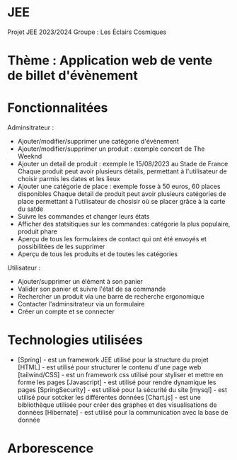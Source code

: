 # JEE
Projet JEE 2023/2024 Groupe : Les Éclairs Cosmiques

# Thème : Application web de vente de billet d'évènement

# Fonctionnalitées
Adminsitrateur :
 - Ajouter/modifier/supprimer une catégorie d'évènement
 - Ajouter/modifier/supprimer un produit : exemple concert de The Weeknd
 - Ajouter un detail de produit : exemple le 15/08/2023 au Stade de France
   Chaque produit peut avoir plusieurs détails, permettant à l'utilisateur de choisir parmis les dates et les lieux
 - Ajouter une catégorie de place : exemple fosse à 50 euros, 60 places disponibles
   Chaque detail de produit peut avoir plusieurs catégories de place permettant à l'utilisateur de chosisir où se placer grâce à la carte du satde
 - Suivre les commandes et changer leurs états
 - Afficher des statsitiques sur les commandes: catégorie la plus populaire, produit phare
 - Aperçu de tous les formulaires de contact qui ont été envoyés et possibilitées de les supprimer
 - Aperçu de tous les produits et de toutes les catégories
   
Utilisateur :
 - Ajouter/supprimer un élément à son panier
 - Valider son panier et suivre l'état de sa commande
 - Rechercher un produit via une barre de recherche ergonomique
 - Contacter l'adminsitrateur via un formulaire
 - Créer un compte et se connecter

# Technologies utilisées
- [Spring] - est un framework JEE utilisé pour la structure du projet
[HTML] - est utilisé pour structurer le contenu d'une page web
[tailwind/CSS] - est un framework css utilisé pour styliser et mettre en forme les pages
[Javascript] - est utilisé pour rendre dynamique les pages
[SpringSecurity] - est utilisé pour la sécurité du site
[mysql] - est utilisé pour sotcker les différentes données 
[Chart.js] - est une bibliothèque utilisée pour créer des graphes et des visualisations de données
[Hibernate] - est utilisé pour la communication avec la base de donnée

# Arborescence

